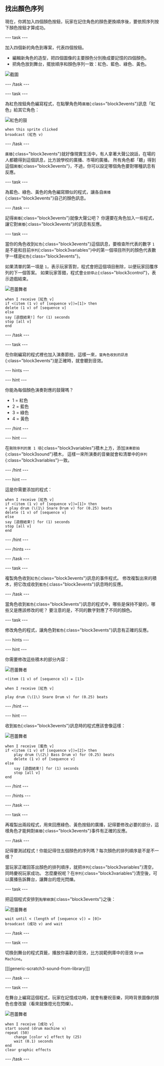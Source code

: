 ## 找出顏色序列

現在，你將加入四個顏色按鈕，玩家在記住角色的顏色更換順序後，要依照序列按下顏色按鈕才算成功。

--- task ---

加入四個新的角色到專案，代表四個按鈕。

+ 編輯新角色的造型，把四個圖像的主要顏色分別換成要記憶的四個顏色。
+ 把角色放到舞台，擺放順序和顏色序列一致：紅色、藍色、綠色、黃色。

![截圖](images/colour-drums.png)

--- /task ---

--- task ---

為紅色按鈕角色編寫程式，在點擊角色時`廣播`{:class="block3events"}訊息「紅色」給其它角色：

![紅色的鼓](images/red_drum.png)

```blocks3
when this sprite clicked
broadcast (紅色 v)
```

--- /task ---

`廣播`{:class="block3events"}就好像現實生活中，有人拿著大聲公說話，在場的人都聽得到這個訊息，比方說學校的廣播、市場的廣播。 所有角色都「聽」得到這個`廣播`{:class="block3events"}，不過，你可以設定哪個角色要對哪種訊息有反應。

--- task ---

為藍色、綠色、黃色的角色編寫類似的程式，讓各自`廣播`{:class="block3events"}自己的顏色訊息。

--- /task ---

記得`廣播`{:class="block3events"}就像大聲公吧？ 你還要在角色加入一些程式，讓它對`廣播`{:class="block3events"}的訊息有反應。

--- task ---

當你的角色收到`紅色`{:class="block3events"}這個訊息，要檢查所代表的數字 `1` 是不是和目前`序列`{:class="block3variables"}中的第一個項目所列的顏色代表數字一樣是`紅色`{:class="block3events"}。

如果清單的第一項是 `1`，表示玩家答對，程式會把這個項目刪除，以便玩家回覆序列的下一個答案。 如果玩家答錯，程式會`全部停止`{:class="block3control"}，表示遊戲結束。

![芭蕾舞者](images/ballerina.png)

```blocks3
when I receive [紅色 v]
if <(item (1 v) of [sequence v])=[1]> then
delete (1 v) of [sequence v]
else
say [遊戲結束!] for (1) seconds
stop [all v]
end
```

--- /task ---

--- task ---

在你剛編寫的程式裡也加入演奏節拍，這樣一來，`當角色收到的訊息`{:class="block3events"}是正確時，就會聽到音效。

--- hints ---

--- hint ---

你能為每個顏色演奏對應的鼓聲嗎？

+ 1 = 紅色
+ 2 = 藍色
+ 3 = 綠色
+ 4 = 黃色

--- /hint ---

--- hint ---

在`刪除序列的第 1 項`{:class="block3variables"}積木上方，添加`演奏節拍`{:class="block3sound"}積木， 這樣一來所演奏的音樂就會和清單中的`序列`{:class="block3variables"}一致。

--- /hint ---

--- hint ---

這是你需要添加的程式：

```blocks3
when I receive [紅色 v]
if <(item (1 v) of [sequence v])=[1]> then
+ play drum (\(1\) Snare Drum v) for (0.25) beats
delete (1 v) of [sequence v]
else
say [遊戲結束!] for (1) seconds
stop [all v]
end
```

--- /hint ---

--- /hints ---

--- /task ---

--- task ---

複製角色收到`紅色`{:class="block3events"}訊息的事件程式。 修改複製出來的積木，把它改成收到`藍色`{:class="block3events"}訊息時的反應。

--- /task ---

當角色收到`藍色`{:class="block3events"}訊息的程式中，哪些是保持不變的，哪些又是應該修改的呢？ 要注意的是，不同的數字對應了不同的顏色。

--- task ---

修改角色的程式，讓角色對`藍色`{:class="block3events"}訊息有正確的反應。

--- hints ---

--- hint ---

你需要修改這些積木的部分內容：

![芭蕾舞者](images/ballerina.png)

```blocks3
<(item (1 v) of [sequence v]) = [1]>

when I receive [紅色 v]

play drum (\(1\) Snare Drum v) for (0.25) beats
```

--- /hint ---

--- hint ---

收到`藍色`{:class="block3events"}訊息時的程式應該會像這樣：

![芭蕾舞者](images/ballerina.png)

```blocks3
when I receive [藍色 v]
if <(item (1 v) of [sequence v])=[2]> then
	play drum (\(2\) Bass Drum v) for (0.25) beats
	delete (1 v) of [sequence v]
else
	say [遊戲結束!] for (1) seconds
	stop [all v]
end
```

--- /hint ---

--- /hints ---

--- /task ---

--- task ---

再複製出兩段程式，用來回應綠色、黃色按鈕的廣播，記得要修改必要的部分，這樣角色才能夠對`廣播`{:class="block3events"}事件有正確的反應。

--- /task ---

記得要測試程式！你能記得住五個顏色的序列嗎？每次顏色的排列順序是不是不一樣？

當玩家正確回答出顏色的排列順序，就把`序列`{:class="block3variables"}清空，同時慶祝玩家成功。 怎麼慶祝呢？在`序列`{:class="block3variables"}清空後，可以廣播告訴舞台，讓舞台的燈光閃爍。

--- task ---

把這個程式安排到`點擊綠旗`{:class="block3events"}之後：

![芭蕾舞者](images/ballerina.png)

```blocks3
wait until < (length of [sequence v]) = [0]>
broadcast (成功 v) and wait
```

--- /task ---

--- task ---

切換到舞台的程式頁籤，播放你喜歡的音效，比方說範例庫中的音效 `Drum Machine`。

[[[generic-scratch3-sound-from-library]]]

--- /task ---

--- task ---

在舞台上編寫這個程式，玩家在記憶成功時，就會有慶祝音樂，同時背景圖像的顏色也會改變（看來就像燈光在閃爍）。

![芭蕾舞者](images/stage.png)

```blocks3
when I receive [成功 v]
start sound (drum machine v)
repeat (50)
	change [color v] effect by (25)
	wait (0.1) seconds
end
clear graphic effects
```

--- /task ---